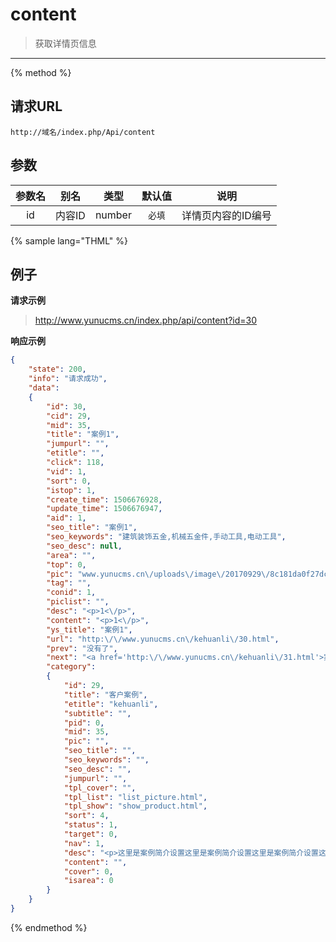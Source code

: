 # content

> 获取详情页信息

---

{% method %}

## 请求URL

    http://域名/index.php/Api/content

## 参数

|参数名|别名|类型|默认值|说明|
|:----:|:--:|:--:|:----:|:--:|
|id|内容ID|number|`必填`|详情页内容的ID编号|


{% sample lang="THML" %}

## 例子

**请求示例**

> http://www.yunucms.cn/index.php/api/content?id=30

**响应示例**

```json
{
    "state": 200,
    "info": "请求成功",
    "data":
    {
        "id": 30,
        "cid": 29,
        "mid": 35,
        "title": "案例1",
        "jumpurl": "",
        "etitle": "",
        "click": 118,
        "vid": 1,
        "sort": 0,
        "istop": 1,
        "create_time": 1506676928,
        "update_time": 1506676947,
        "aid": 1,
        "seo_title": "案例1",
        "seo_keywords": "建筑装饰五金,机械五金件,手动工具,电动工具",
        "seo_desc": null,
        "area": "",
        "top": 0,
        "pic": "www.yunucms.cn\/uploads\/image\/20170929\/8c181da0f27dc6671dd5ec70453f9117.jpg",
        "tag": "",
        "conid": 1,
        "piclist": "",
        "desc": "<p>1<\/p>",
        "content": "<p>1<\/p>",
        "ys_title": "案例1",
        "url": "http:\/\/www.yunucms.cn\/kehuanli\/30.html",
        "prev": "没有了",
        "next": "<a href='http:\/\/www.yunucms.cn\/kehuanli\/31.html'>案例2<\/a>",
        "category":
        {
            "id": 29,
            "title": "客户案例",
            "etitle": "kehuanli",
            "subtitle": "",
            "pid": 0,
            "mid": 35,
            "pic": "",
            "seo_title": "",
            "seo_keywords": "",
            "seo_desc": "",
            "jumpurl": "",
            "tpl_cover": "",
            "tpl_list": "list_picture.html",
            "tpl_show": "show_product.html",
            "sort": 4,
            "status": 1,
            "target": 0,
            "nav": 1,
            "desc": "<p>这里是案例简介设置这里是案例简介设置这里是案例简介设置这里是案例简介设置这里是案例简介设置这里是案例简介设置这里是案例简介设置这里是案例简介设置这里是案例简介设置这里是案例简介设置这里是案例简介设置这里是案例简介设置<\/p>",
            "content": "",
            "cover": 0,
            "isarea": 0
        }
    }
}
```

{% endmethod %}
